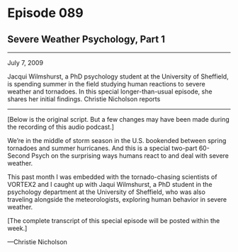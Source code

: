 # Episode 089

## Severe Weather Psychology, Part 1

---

July 7, 2009

Jacqui Wilmshurst, a PhD psychology student at the University of Sheffield, is spending summer in the field studying human reactions to severe weather and tornadoes. In this special longer-than-usual episode, she shares her initial findings. Christie Nicholson reports

---

[Below is the original script. But a few changes may have been made during the recording of this audio podcast.]

We’re in the middle of storm season in the U.S. bookended between spring tornadoes and summer hurricanes. And this is a special two-part 60-Second Psych on the surprising ways humans react to and deal with severe weather.

This past month I was embedded with the tornado-chasing scientists of VORTEX2 and I caught up with Jaqui Wilmshurst, a PhD student in the psychology department at the University of Sheffield, who was also traveling alongside the meteorologists, exploring human behavior in severe weather.

[The complete transcript of this special episode will be posted within the week.]

—Christie Nicholson

